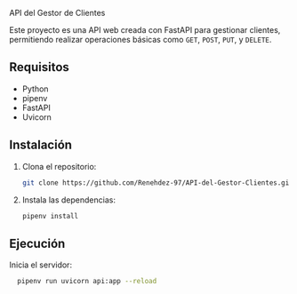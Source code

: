 API del Gestor de Clientes

Este proyecto es una API web creada con FastAPI para gestionar clientes, permitiendo realizar operaciones básicas como `GET`, `POST`, `PUT`, y `DELETE`.

## Requisitos

- Python 
- pipenv
- FastAPI
- Uvicorn

## Instalación

1. Clona el repositorio:
   ```bash
   git clone https://github.com/Renehdez-97/API-del-Gestor-Clientes.git

2. Instala las dependencias:
    ```bash
    pipenv install

## Ejecución
Inicia el servidor:
  ```bash
    pipenv run uvicorn api:app --reload
